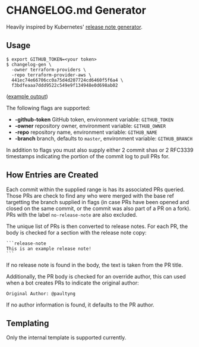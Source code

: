 # CHANGELOG.md Generator

Heavily inspired by Kubernetes' [release note generator](https://github.com/kubernetes/release/tree/master/cmd/release-notes).

## Usage

```shell
$ export GITHUB_TOKEN=<your token>
$ changelog-gen \
  -owner terraform-providers \
  -repo terraform-provider-aws \
  441ec74e66706cc0a75d4d207724cd6460f5f6a4 \
  f3bdfeaaa7ddd9522c549e9f134948e0d698ab02
```
([example output](https://gist.github.com/paultyng/373566df174f8febfbff1f7cf21a238c#file-changelog-md))

The following flags are supported:

* **-github-token** GitHub token, environment variable: `GITHUB_TOKEN`
* **-owner** repository owner, environment variable: `GITHUB_OWNER`
* **-repo** repository name, environment variable: `GITHUB_NAME`
* **-branch** branch, defaults to `master`, environment variable: `GITHUB_BRANCH`

In addition to flags you must also supply either 2 commit shas or 2 RFC3339 timestamps indicating the portion of the commit log to pull PRs for.

## How Entries are Created

Each commit within the supplied range is has its associated PRs queried. Those PRs are check to find any who were merged with the base ref targetting the branch supplied in flags (in case PRs have been opened and closed on the same commit, or the commit was also part of a PR on a fork). PRs with the label `no-release-note` are also excluded.

The unique list of PRs is then converted to release notes. For each PR, the body is checked for a section with the release note copy:

    ```release-note
    This is an example release note!
    ```

If no release note is found in the body, the text is taken from the PR title.

Additionally, the PR body is checked for an override author, this can used when a bot creates PRs to indicate the original author:

    Original Author: @paultyng

If no author information is found, it defaults to the PR author.

## Templating

Only the internal template is supported currently.
